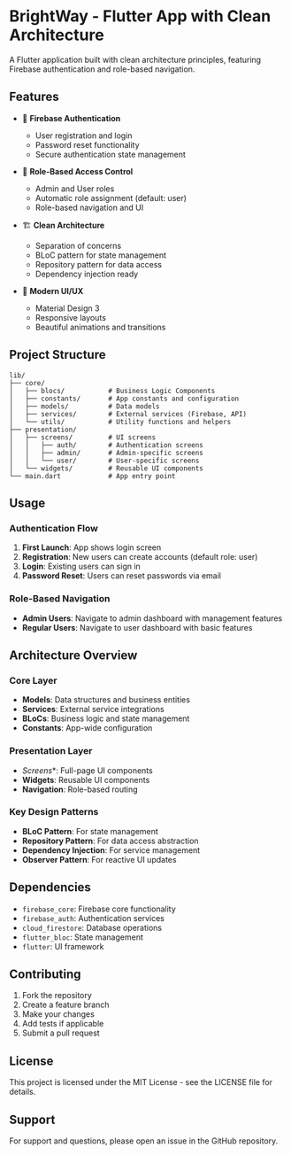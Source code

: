 # BrightWay - Flutter App with Clean Architecture


A Flutter application built with clean architecture principles, featuring Firebase authentication and role-based navigation.

## Features

- 🔐 **Firebase Authentication**
  - User registration and login
  - Password reset functionality
  - Secure authentication state management

- 👥 **Role-Based Access Control**
  - Admin and User roles
  - Automatic role assignment (default: user)
  - Role-based navigation and UI

- 🏗️ **Clean Architecture**
  - Separation of concerns
  - BLoC pattern for state management
  - Repository pattern for data access
  - Dependency injection ready

- 🎨 **Modern UI/UX**
  - Material Design 3
  - Responsive layouts
  - Beautiful animations and transitions

## Project Structure

```
lib/
├── core/
│   ├── blocs/           # Business Logic Components
│   ├── constants/       # App constants and configuration
│   ├── models/          # Data models
│   ├── services/        # External services (Firebase, API)
│   └── utils/           # Utility functions and helpers
├── presentation/
│   ├── screens/         # UI screens
│   │   ├── auth/        # Authentication screens
│   │   ├── admin/       # Admin-specific screens
│   │   └── user/        # User-specific screens
│   └── widgets/         # Reusable UI components
└── main.dart            # App entry point
```


## Usage

### Authentication Flow

1. **First Launch**: App shows login screen
2. **Registration**: New users can create accounts (default role: user)
3. **Login**: Existing users can sign in
4. **Password Reset**: Users can reset passwords via email

### Role-Based Navigation

- **Admin Users**: Navigate to admin dashboard with management features
- **Regular Users**: Navigate to user dashboard with basic features



## Architecture Overview

### Core Layer
- **Models**: Data structures and business entities
- **Services**: External service integrations
- **BLoCs**: Business logic and state management
- **Constants**: App-wide configuration

### Presentation Layer
- *Screens**: Full-page UI components
- **Widgets**: Reusable UI components
- **Navigation**: Role-based routing

### Key Design Patterns

- **BLoC Pattern**: For state management
- **Repository Pattern**: For data access abstraction
- **Dependency Injection**: For service management
- **Observer Pattern**: For reactive UI updates

## Dependencies

- `firebase_core`: Firebase core functionality
- `firebase_auth`: Authentication services
- `cloud_firestore`: Database operations
- `flutter_bloc`: State management
- `flutter`: UI framework

## Contributing

1. Fork the repository
2. Create a feature branch
3. Make your changes
4. Add tests if applicable
5. Submit a pull request

## License

This project is licensed under the MIT License - see the LICENSE file for details.

## Support

For support and questions, please open an issue in the GitHub repository.


